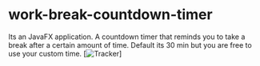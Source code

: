# work-break-countdown-timer
Its an JavaFX application. A countdown timer that reminds you to take a break after a certain amount of time. Default its 30 min but you are free to use your custom time.
[![Tracker](http://i.imgur.com/GrsCcIK.png)]
